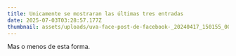 ```yaml
---
title: Unicamente se mostraran las últimas tres entradas
date: 2025-07-03T03:28:57.177Z
thumbnail: assets/uploads/uva-face-post-de-facebook-_20240417_150155_0000.jpg
---
```

M﻿as o menos de esta forma.